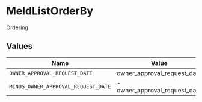 # MeldListOrderBy

Ordering


## Values

| Name                                | Value                               |
| ----------------------------------- | ----------------------------------- |
| `OWNER_APPROVAL_REQUEST_DATE`       | owner_approval_request_date         |
| `MINUS_OWNER_APPROVAL_REQUEST_DATE` | -owner_approval_request_date        |